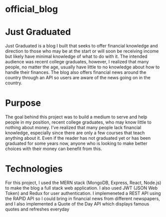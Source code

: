 # official_blog

# Just Graduated
Just Graduated is a blog I built that seeks to offer financial knowledge and direction to those who may be at the start or will soon be receiving income but likely have minimal knowledge of what to do with it. The intended audience was recent college graduates, however, I realized that many people, no matter the age, usually have little to no knowledge about how to handle their finances. The blog also offers financial news around the country through an API so users are aware of the news going on in the country. 

# Purpose
The goal behind this project was to build a medium to serve and help people in my position, recent college graduates, who may know little to nothing about money. I've realized that many people lack financial knowledge, especially since there are only a few courses that teach anything about it. Even if the reader has not graduated yet or has been graduated for some years now, anyone who is looking to make better choices with their money can benefit from this.

# Technologies
For this project, I used the MERN stack (MongoDB, Express, React, Node.js) to make the blog a full stack web application. I also used JWT (JSON Web Token) and Redux for user authentication. I implemeneted a REST API using the RAPID API so I could bring in financial news from different newspapers, and I also implemented a Quote of the Day API which displays famous quotes and refreshes everyday
